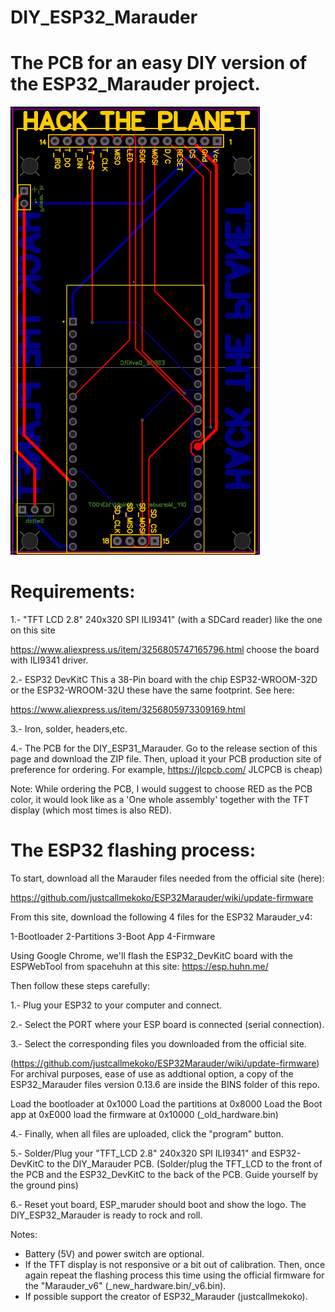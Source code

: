 # DIY_ESP32_Marauder
# The PCB for an easy DIY version of the ESP32_Marauder project.



![PCB_DIY_ESP32_Marauder](PCB_DIY_ESP32_Marauder_x2.PNG)

# Requirements:

1.- "TFT LCD 2.8" 240x320 SPI ILI9341" (with a SDCard reader) like the one on this site

https://www.aliexpress.us/item/3256805747165796.html choose the board with ILI9341 driver.

2.- ESP32 DevKitC This a 38-Pin board with the chip ESP32-WROOM-32D or the ESP32-WROOM-32U these have the same footprint. 
See here:

https://www.aliexpress.us/item/3256805973309169.html

3.- Iron, solder, headers,etc.

4.- The PCB for the DIY_ESP31_Marauder. Go to the release section of this page and download the ZIP file. Then, upload it your PCB production site of preference for ordering. For example, https://jlcpcb.com/  JLCPCB is cheap)

Note: While ordering the PCB, I would suggest to choose RED as the PCB color, it would look like as a 'One whole assembly' together with the TFT display (which most times is also RED).


# The ESP32 flashing process:

To start, download all the Marauder files needed from the official site (here):

https://github.com/justcallmekoko/ESP32Marauder/wiki/update-firmware

From this site, download the following 4 files for the ESP32 Marauder_v4:

1-Bootloader
2-Partitions
3-Boot App
4-Firmware 

Using Google Chrome, we'll flash the ESP32_DevKitC  board with the ESPWebTool from spacehuhn at this site: 
https://esp.huhn.me/ 

Then follow these steps carefully:

1.- Plug your ESP32 to your computer and connect.

2.- Select the PORT where your ESP board is connected (serial connection).

3.- Select the corresponding files you downloaded from the official site.

(https://github.com/justcallmekoko/ESP32Marauder/wiki/update-firmware) 
For archival purposes, ease of use as addtional option, a copy of the ESP32_Marauder files version 0.13.6 are inside the BINS folder of this repo. 

Load the bootloader at 0x1000
Load the partitions at 0x8000
Load the Boot app at 0xE000
load the firmware at 0x10000  (_old_hardware.bin)

4.- Finally, when all files are uploaded, click the "program" button.

5.- Solder/Plug your "TFT_LCD 2.8" 240x320 SPI ILI9341" and ESP32-DevKitC to the DIY_Marauder PCB. (Solder/plug the TFT_LCD to the front of the PCB and the ESP32_DevKitC to the back of the PCB. Guide yourself by the ground pins)

6.- Reset yout board, ESP_maruder should boot and show the logo. The DIY_ESP32_Marauder is ready to rock and roll.


Notes: 
- Battery (5V) and power switch are optional. 
- If the TFT display is not responsive or a bit out of calibration. Then, once again repeat the flashing process this time using the official firmware for the "Marauder_v6" (_new_hardware.bin/_v6.bin).
- If possible support the creator of ESP32_Marauder (justcallmekoko).



